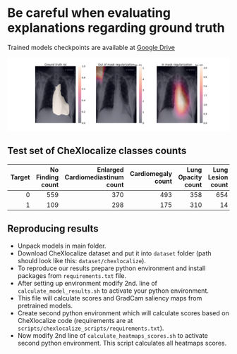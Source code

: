 # Be careful when evaluating explanations regarding ground truth

Trained models checkpoints are available at [Google Drive](https://drive.google.com/file/d/1KdyqNqSyBaN8ja579e4KcEH9fYdKNsWU/view?usp=share_link)

![](imgs/example.png)

## Test set of CheXlocalize classes counts
| Target | No Finding count | Enlarged Cardiomediastinum count | Cardiomegaly count | Lung Opacity count | Lung Lesion count | Edema count | Consolidation count | Pneumonia count | Atelectasis count | Pneumothorax count | Pleural Effusion count | Pleural Other count | Fracture count | Support Devices count |
| -----: | ---------------: | -------------------------------: | -----------------: | -----------------: | ----------------: | ----------: | ------------------: | --------------: | ----------------: | -----------------: | ---------------------: | ------------------: | -------------: | --------------------: |
|      0 |              559 |                              370 |                493 |                358 |               654 |         583 |                 633 |             654 |               490 |                658 |                    548 |                 660 |            662 |                   353 |
|      1 |              109 |                              298 |                175 |                310 |                14 |          85 |                  35 |              14 |               178 |                 10 |                    120 |                   8 |              6 |                   315 |

## Reproducing results
* Unpack models in main folder.
* Download CheXlocalize dataset and put it into `dataset` folder (path should look like this: `dataset/chexlocalize`).
* To reproduce our results prepare python environment and install packages from `requirements.txt` file. 
* After setting up environment modify 2nd. line of `calculate_model_results.sh` to activate your python environment. 
* This file will calculate scores and GradCam saliency maps from pretrained models.
* Create second python environment which will calculate scores based on CheXlocalize code (requirements are at `scripts/chexlocalize_scripts/requirements.txt`).
* Now modify 2nd line of `calculate_heatmaps_scores.sh` to activate second python environment. This script calculates all heatmaps scores.